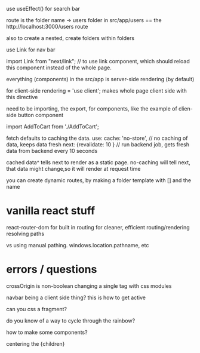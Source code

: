 use useEffect() for search bar


 route is the folder name -> users folder in src/app/users == the http://localhost:3000/users route

 also to create a nested, create folders within folders

 use Link for nav bar

 import Link from "next/link"; // to use link component, which should reload this component instead of the whole page.

 everything (components) in the src/app is server-side rendering (by default)

 for client-side rendering = 'use client';
 makes whole page client side with this directive

 need to be importing, the export, for components, like the example of clien-side button component
 
 import AddToCart from './AddToCart';

 fetch defaults to caching the data. use:
 cache: 'no-store', // no caching of data, keeps data fresh
        next: {revalidate: 10 } // run backend job, gets fresh data from backend every 10 seconds

cached data^ tells next to render as a static page.
no-caching will tell next, that data might change,so it will render at request time


you can create dynamic routes, by making a folder template with [] and the name



# vanilla react stuff

react-router-dom for built in routing for cleaner, efficient routing/rendering
resolving paths

vs using manual pathing. windows.location.pathname, etc


# errors / questions
crossOrigin is non-boolean
changing a single tag with css modules

navbar being a client side thing? this is how to get active

can you css a fragment?


do you know of a way to cycle through the rainbow?

how to make some components?

centering the {children}